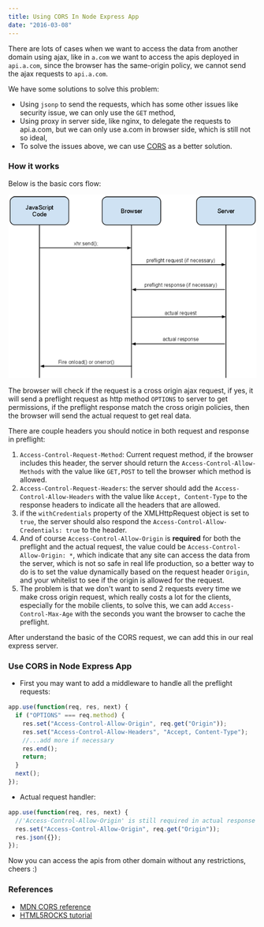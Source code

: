 ```yaml
---
title: Using CORS In Node Express App
date: "2016-03-08"
---
```


There are lots of cases when we want to access the data from another domain using ajax, like in `a.com` we want to access the apis deployed in `api.a.com`, since the browser has the same-origin policy, we cannot send the ajax requests to `api.a.com`. 

We have some solutions to solve this problem:

* Using `jsonp` to send the requests, which has some other issues like security issue, we can only use the `GET` method,  
* Using proxy in server side, like nginx, to delegate the requests to api.a.com, but we can only use a.com in browser side, which is still not so ideal, 
* To solve the issues above, we can use [CORS](https://developer.mozilla.org/en-US/docs/Web/HTTP/Access_control_CORS) as a better solution.

### How it works  

Below is the basic cors flow:

![](../assets/images/2016/03/cors_flow.png)

The browser will check if the request is a cross origin ajax request, if yes, it will send a preflight request as  http method `OPTIONS` to server to get permissions, if the preflight response match the cross origin policies, then the browser will send the actual request to get real data.

There are couple headers you should notice in both request and response in preflight:  
1. `Access-Control-Request-Method`: Current request method, if the browser includes this header, the server should return the `Access-Control-Allow-Methods` with the value like `GET,POST` to tell the browser which method is allowed.
2. `Access-Control-Request-Headers`: the server should add the `Access-Control-Allow-Headers` with the value like `Accept, Content-Type` to the response headers to indicate all the headers that are allowed.
3. if the `withCredentials` property of the XMLHttpRequest object is set to `true`, the server should also respond the `Access-Control-Allow-Credentials: true` to the header.
4. And of course `Access-Control-Allow-Origin` is **required** for both the preflight and the actual request, the value could be `Access-Control-Allow-Origin: *`, which indicate that any site can access the data from the server, which is not so safe in real life production, so a better way to do is to set the value dynamically based on the request header `Origin`, and your whitelist to see if the origin is allowed for the request.
5. The problem is that we don't want to send 2 requests every time we make cross origin request, which really costs a lot for the clients, especially for the mobile clients, to solve this, we can add `Access-Control-Max-Age` with the seconds you want the browser to cache the preflight.

After understand the basic of the CORS request, we can add this in our real express server.

### Use CORS in Node Express App

* First you may want to add a middleware to handle all the preflight requests: 
```javascript
app.use(function(req, res, next) {
  if ("OPTIONS" === req.method) {
    res.set("Access-Control-Allow-Origin", req.get("Origin"));
    res.set("Access-Control-Allow-Headers", "Accept, Content-Type");
    //...add more if necessary
    res.end();
    return;
  }
  next();
});
```
* Actual request handler:
```javascript
app.use(function(req, res, next) {
  //'Access-Control-Allow-Origin' is still required in actual response
  res.set("Access-Control-Allow-Origin", req.get("Origin"));
  res.json({});
});
```

Now you can access the apis from other domain without any restrictions, cheers :)

### References

- [MDN CORS reference](https://developer.mozilla.org/en-US/docs/Web/HTTP/Access_control_CORS)  
- [HTML5ROCKS tutorial](http://www.html5rocks.com/en/tutorials/cors/)